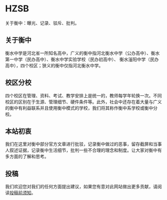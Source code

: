 # HZSB

关于衡中：曝光、记录、驳斥、批判。

## 关于衡中

衡水中学是河北省一所知名高中，广义的衡中指河北衡水中学（公办高中）、衡水第一中学（民办高中）、衡水中学实验学校（民办初高中）、 衡水滏阳中学（民办高中），四个校区；狭义的衡中仅指河北衡水中学。

## 校区分校

四个校区在管理、资料、考试、教学安排上是统一的，教师每学年轮换一次。不同校区的区别在于生源、管理细节、硬件条件等。此外，社会中还存在着大量与广义的衡中有利益联系并且使用衡中模式的学校，我们将其称作衡中系学校或衡中分校。

## 本站初衷

我们在这里对衡中部分官方文章进行批驳，记录衡中做过的恶事，留存截屏和当事人叙述证据，记录衡中生活细节，批判一些不合理的理念和制度。让大家对衡中有多方面的了解和思考。

## 投稿

我们欢迎您对我们的任何方面提出建议，如果您有意对此网站做出更多贡献，请阅读[投稿前须知](https://hzsb.info/contribute.html)。
